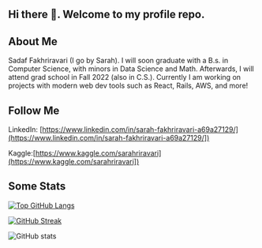 ## Hi there 👋. Welcome to my profile repo.

## About Me
Sadaf Fakhriravari (I go by Sarah). I will soon graduate with a B.s. in Computer Science, with minors in Data Science and Math. Afterwards, I will attend grad school in Fall 2022 (also in C.S.). Currently I am working on projects with modern web dev tools such as React, Rails, AWS, and more! 



## Follow Me
LinkedIn: [https://www.linkedin.com/in/sarah-fakhriravari-a69a27129/](https://www.linkedin.com/in/sarah-fakhriravari-a69a27129/])

Kaggle:[https://www.kaggle.com/sarahriravari](https://www.kaggle.com/sarahriravari])

## Some Stats

[![Top GitHub Langs](https://github-readme-stats.vercel.app/api/top-langs/?username=Sarah0ravari&hide_borders=true&layout=compact)](https://github.com/Sarah0ravari/github-readme-stats)



[![GitHub Streak](https://github-readme-streak-stats.herokuapp.com?user=Sarah0ravari&date_format=M%20j%5B%2C%20Y%5D)](https://git.io/streak-stats)


![GitHub stats](https://github-readme-stats.vercel.app/api?username=Sarah0ravari&show_icons=true&theme=radical)
<!--
**drxeno02/drxeno02** is a ✨ _special_ ✨ repository because its `README.md` (this file) appears on your GitHub profile.

Here are some ideas to get you started:

- 🔭 I’m currently working on ...
- 🌱 I’m currently learning ...
- 👯 I’m looking to collaborate on ...
- 🤔 I’m looking for help with ...
- 💬 Ask me about ...
- 📫 How to reach me: ...
- 😄 Pronouns: ...
- ⚡ Fun fact: ...
-->
